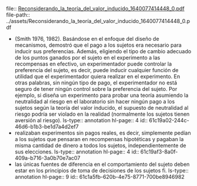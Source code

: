 file:: [Reconsiderando_la_teoría_del_valor_inducido_1640077414448_0.pdf](../assets/Reconsiderando_la_teoría_del_valor_inducido_1640077414448_0.pdf)
file-path:: ../assets/Reconsiderando_la_teoría_del_valor_inducido_1640077414448_0.pdf

- (Smith 1976,  1982). Basándose en el enfoque del diseño de mecanismos, demostró  que  el  pago  a  los  sujetos  era  necesario  para  inducir  sus  preferencias. Además, eligiendo el tipo de cambio adecuado de los puntos ganados por el sujeto en el experimento a las recompensas en efectivo, un experimentador puede controlar la preferencia del sujeto, es decir, puede inducir cualquier función de utilidad que el experimentador  quiera  realizar  en  el  experimento.  En  otras  palabras,  sin  ningún  tipo  de  pago,  el  experimentador  no  está  seguro  de  tener  ningún  control  sobre  la  preferencia  del  sujeto.  Por  ejemplo,  si  diseña  un  experimento  para  probar  una  teoría asumiendo la neutralidad al riesgo en el laboratorio sin hacer ningún pago a los  sujetos  según  la  teoría  del  valor  inducido,  el  supuesto  de  neutralidad  al  riesgo  podría ser  violado  en  la  realidad  (normalmente  los  sujetos  tienen  aversión  al  riesgo). 
  ls-type:: annotation
  hl-page:: 4
  id:: 61c19a02-244c-46d6-b1b3-be1d7a4d2ef7
- realizaban experimentos  sin  pagos  reales,  es  decir,  simplemente  pedían  a  los  sujetos  que  pensaran  en  recompensas  hipotéticas  y  pagaban  la  misma  cantidad  de  dinero  a  todos  los sujetos, independientemente de sus elecciones.
  ls-type:: annotation
  hl-page:: 4
  id:: 61c19af3-8a0f-409a-b716-3a0b70e7ac07
- las  únicas  fuentes  de  diferencia  en  el  comportamiento  del  sujeto  deben  estar  en  los  principios  de  toma  de  decisiones  de  los sujetos fi. 
  ls-type:: annotation
  hl-page:: 9
  id:: 61c1a5fb-620b-4e75-8771-700be8946982